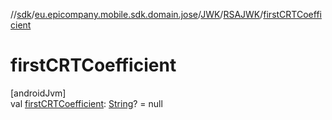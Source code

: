 //[sdk](../../../../index.md)/[eu.epicompany.mobile.sdk.domain.jose](../../index.md)/[JWK](../index.md)/[RSAJWK](index.md)/[firstCRTCoefficient](first-c-r-t-coefficient.md)

# firstCRTCoefficient

[androidJvm]\
val [firstCRTCoefficient](first-c-r-t-coefficient.md): [String](https://kotlinlang.org/api/latest/jvm/stdlib/kotlin/-string/index.html)? = null
